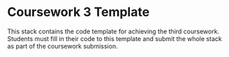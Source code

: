 # Coursework 3 Template
This stack contains the code template for achieving the third coursework. Students must fill in their code to this template and submit the whole stack as part of the coursework submission.
